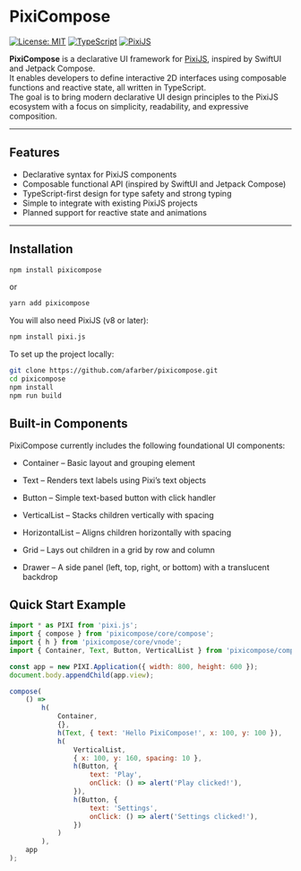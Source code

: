 # PixiCompose

[![License: MIT](https://img.shields.io/badge/License-MIT-green.svg)](LICENSE)
[![TypeScript](https://img.shields.io/badge/Made%20with-TypeScript-blue.svg)](https://www.typescriptlang.org/)
[![PixiJS](https://img.shields.io/badge/Powered%20by-PixiJS-orange.svg)](https://pixijs.com/)

**PixiCompose** is a declarative UI framework for [PixiJS](https://pixijs.com/), inspired by SwiftUI and Jetpack Compose.  
It enables developers to define interactive 2D interfaces using composable functions and reactive state, all written in TypeScript.  
The goal is to bring modern declarative UI design principles to the PixiJS ecosystem with a focus on simplicity, readability, and expressive composition.

---

## Features

-   Declarative syntax for PixiJS components
-   Composable functional API (inspired by SwiftUI and Jetpack Compose)
-   TypeScript-first design for type safety and strong typing
-   Simple to integrate with existing PixiJS projects
-   Planned support for reactive state and animations

---

## Installation

```bash
npm install pixicompose
```

or

```bash
yarn add pixicompose
```

You will also need PixiJS (v8 or later):

```bash
npm install pixi.js
```

To set up the project locally:

```bash
git clone https://github.com/afarber/pixicompose.git
cd pixicompose
npm install
npm run build
```

## Built-in Components

PixiCompose currently includes the following foundational UI components:

-   Container – Basic layout and grouping element

-   Text – Renders text labels using Pixi’s text objects

-   Button – Simple text-based button with click handler

-   VerticalList – Stacks children vertically with spacing

-   HorizontalList – Aligns children horizontally with spacing

-   Grid – Lays out children in a grid by row and column

-   Drawer – A side panel (left, top, right, or bottom) with a translucent backdrop

## Quick Start Example

```javascript
import * as PIXI from 'pixi.js';
import { compose } from 'pixicompose/core/compose';
import { h } from 'pixicompose/core/vnode';
import { Container, Text, Button, VerticalList } from 'pixicompose/components';

const app = new PIXI.Application({ width: 800, height: 600 });
document.body.appendChild(app.view);

compose(
    () =>
        h(
            Container,
            {},
            h(Text, { text: 'Hello PixiCompose!', x: 100, y: 100 }),
            h(
                VerticalList,
                { x: 100, y: 160, spacing: 10 },
                h(Button, {
                    text: 'Play',
                    onClick: () => alert('Play clicked!'),
                }),
                h(Button, {
                    text: 'Settings',
                    onClick: () => alert('Settings clicked!'),
                })
            )
        ),
    app
);
```
